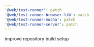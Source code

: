 ```yaml
---
'@web/test-runner': patch
'@web/test-runner-browser-lib': patch
'@web/test-runner-mocha': patch
'@web/test-runner-server': patch
---
```


improve repository build setup
